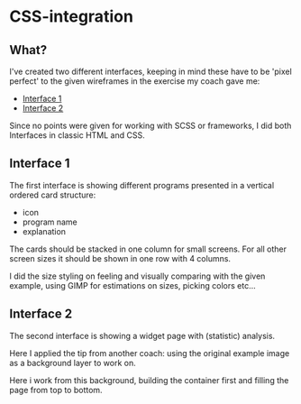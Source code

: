# CSS-integration
##  What?
I've created two different interfaces, keeping in mind these have to be 'pixel perfect' to the given wireframes in the exercise my coach gave me:

+ [Interface 1](https://steeeeeph.github.io/css-integration/interface1/index.html)
+ [Interface 2](https://steeeeeph.github.io/css-integration/interface2/index.html)

Since no points were given for working with SCSS or frameworks, I did both Interfaces in classic HTML and CSS.

## Interface 1
The first interface is showing different programs presented in a vertical ordered card structure:
+ icon
+ program name
+ explanation

The cards should be stacked in one column for small screens. For all other screen sizes it should be shown in one row with 4 columns. 

I did the size styling on feeling and visually comparing with the given example, using GIMP for estimations on sizes, picking colors etc...

## Interface 2
The second interface is showing a widget page with (statistic) analysis.

Here I applied the tip from another coach: using the original example image as a background layer to work on. 

Here i work from this background, building the container first and filling the page from top to bottom.